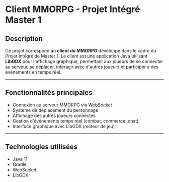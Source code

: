 # Client MMORPG - Projet Intégré Master 1

## Description

Ce projet correspond au **client du MMORPG** développé dans le cadre du Projet Intégré de Master 1.
Le client est une application Java utilisant **LibGDX** pour l'affichage graphique, permettant aux joueurs de se connecter au serveur, se déplacer, interagir avec d'autres joueurs et participer à des événements en temps réel.

---

## Fonctionnalités principales

- Connexion au serveur MMORPG via WebSocket
- Système de déplacement du personnage
- Affichage des autres joueurs connectés
- Gestion d'événements temps réel (combat, commerce, chat)
- Interface graphique avec LibGDX (moteur de jeu)

---

## Technologies utilisées

- Java 11
- Gradle 
- WebSocket 
- LibGDX 


